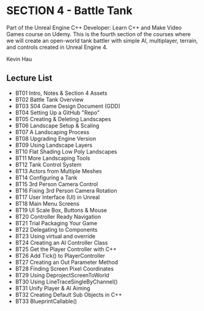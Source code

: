 # SECTION 4 - Battle Tank

Part of the Unreal Engine C++ Developer: Learn C++ and Make Video Games course on Udemy. This is the fourth section of the courses where we will create an open-world tank battler with simple AI, multiplayer, terrain, and controls created in Unreal Engine 4.

Kevin Hau

## Lecture List
* BT01 Intro, Notes & Section 4 Assets
* BT02 Battle Tank Overview
* BT03 S04 Game Design Document (GDD)
* BT04 Setting Up a GitHub "Repo"
* BT05 Creating & Deleting Landscapes
* BT06 Landscape Setup & Scaling
* BT07 A Landscaping Process
* BT08 Upgrading Engine Version
* BT09 Using Landscape Layers
* BT10 Flat Shading Low Poly Landscapes
* BT11 More Landscaping Tools
* BT12 Tank Control System
* BT13 Actors from Multiple Meshes
* BT14 Configuring a Tank
* BT15 3rd Person Camera Control
* BT16 Fixing 3rd Person Camera Rotation
* BT17 User Interface (UI) in Unreal
* BT18 Main Menu Screens
* BT19 UI Scale Box, Buttons & Mouse
* BT20 Controller Ready Navigation
* BT21 Trial Packaging Your Game
* BT22 Delegating to Components
* BT23 Using virtual and override
* BT24 Creating an AI Controller Class
* BT25 Get the Player Controller with C++
* BT26 Add Tick() to PlayerController
* BT27 Creating an Out Parameter Method
* BT28 Finding Screen Pixel Coordinates
* BT29 Using DeprojectScreenToWorld
* BT30 Using LineTraceSingleByChannel()
* BT31 Unify Player & AI Aiming
* BT32 Creating Default Sub Objects in C++
* BT33 BlueprintCallable()
